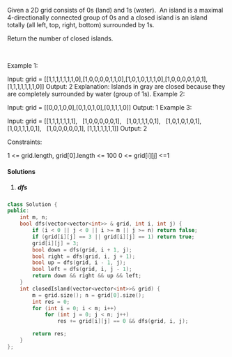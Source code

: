 Given a 2D grid consists of 0s (land) and 1s (water).  An island is a maximal 4-directionally connected group of 0s and a closed island is an island totally (all left, top, right, bottom) surrounded by 1s.

Return the number of closed islands.

 

Example 1:



Input: grid = [[1,1,1,1,1,1,1,0],[1,0,0,0,0,1,1,0],[1,0,1,0,1,1,1,0],[1,0,0,0,0,1,0,1],[1,1,1,1,1,1,1,0]]
Output: 2
Explanation: 
Islands in gray are closed because they are completely surrounded by water (group of 1s).
Example 2:



Input: grid = [[0,0,1,0,0],[0,1,0,1,0],[0,1,1,1,0]]
Output: 1
Example 3:

Input: grid = [[1,1,1,1,1,1,1],
               [1,0,0,0,0,0,1],
               [1,0,1,1,1,0,1],
               [1,0,1,0,1,0,1],
               [1,0,1,1,1,0,1],
               [1,0,0,0,0,0,1],
               [1,1,1,1,1,1,1]]
Output: 2
 

Constraints:

1 <= grid.length, grid[0].length <= 100
0 <= grid[i][j] <=1

#### Solutions

1. ##### dfs

```cpp
class Solution {
public:
    int m, n;
    bool dfs(vector<vector<int>> & grid, int i, int j) {
        if (i < 0 || j < 0 || i >= m || j >= n) return false;
        if (grid[i][j] == 3 || grid[i][j] == 1) return true;
        grid[i][j] = 3;
        bool down = dfs(grid, i + 1, j);
        bool right = dfs(grid, i, j + 1);
        bool up = dfs(grid, i - 1, j);
        bool left = dfs(grid, i, j - 1);
        return down && right && up && left;
    }
    int closedIsland(vector<vector<int>>& grid) {
        m = grid.size(); n = grid[0].size();
        int res = 0;
        for (int i = 0; i < m; i++)
            for (int j = 0; j < n; j++)
                res += grid[i][j] == 0 && dfs(grid, i, j);

        return res;
    }
};
```